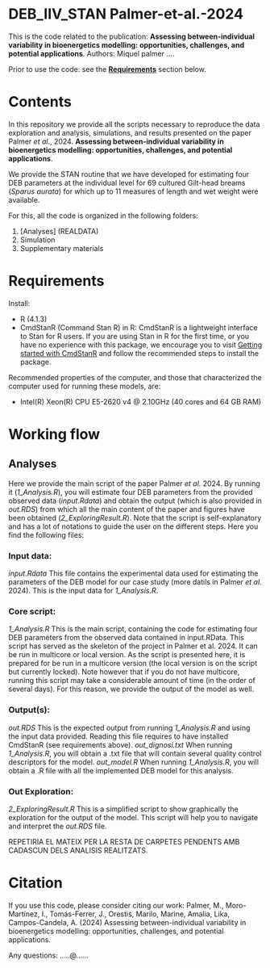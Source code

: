 # DEB_IIV_STAN  Palmer-et-al.-2024

This is the code related to the publication: **Assessing between-individual variability in bioenergetics modelling: opportunities, challenges, and potential applications**.
Authors: Miquel palmer ....

Prior to use the code: see the [**Requirements**](./Requirements) section below. 

# Contents
In this repository we provide all the scripts necessary to reproduce the data exploration and analysis, simulations, and results presented on the paper Palmer _et al._, 2024. **Assessing between-individual variability in bioenergetics modelling: opportunities, challenges, and potential applications**.

We provide the STAN routine that we have developed for estimating four DEB parameters at the individual level for 69 cultured Gilt-head breams (_Sparus aurata_) for which up to 11 measures of length and wet weight were available. 

For this, all the code is organized in the following folders: 
1. [Analyses] (REALDATA)
2. Simulation
3. Supplementary materials
 
# Requirements
Install: 
- R (4.1.3)
- CmdStanR (Command Stan R) in R: CmdStanR is a lightweight interface to Stan for R users. If you are using Stan in R for the first time, or you have no experience with this package, we encourage you to visit [Getting started with CmdStanR]( https://mc-stan.org/cmdstanr/articles/cmdstanr.html)  and follow the recommended steps to install the package.

Recommended properties of the computer, and those that characterized the computer used for running these models, are: 
- Intel(R) Xeon(R)  CPU E5-2620 v4 @ 2.10GHz (40 cores and 64 GB RAM)

# Working flow

## Analyses
Here we provide the main script of the paper Palmer _et al._ 2024. By running it (_1_Analysis.R_), you will estimate four DEB parameters from the provided observed data (_input.Rdata_) and obtain the output (which is also provided in _out.RDS_) from which all the main content of the paper and figures have been obtained (_2_ExploringResult.R_). Note that the script is self-explanatory and has a lot of notations to guide the user on the different steps. Here you find the following files: 
### Input data: 
_input.Rdata_ This file contains the experimental data used for estimating the parameters of the DEB model for our case study (more datils in Palmer _et al._ 2024). This is the input data for _1_Analysis.R_.
### Core script: 
_1_Analysis.R_ This is the main script, containing the code for estimating four DEB parameters from the observed data contained in input.RData. This script has served as the skeleton of the project in Palmer et al. 2024. It can be run in multicore or local version. As the script is presented here, it is prepared for be run in a multicore version (the  local version is on the script but currently locked). Note however that if you do not have multicore, running this script may take a considerable amount of time (in the order of several days). For this reason, we provide the output of the model as well.
### Output(s): 
_out.RDS_ This is the expected output from running _1_Analysis.R_ and using the input data provided. Reading this file requires to have installed CmdStanR (see requirements above).
_out_dignosi.txt_ When running _1_Analysis.R_, you will obtain a .txt file that will contain several quality control descriptors for the model. 
_out_model.R_ When running _1_Analysis.R_, you will obtain a .R file with all the implemented DEB model for this analysis.
### Out Exploration: 
_2_ExploringResult.R_  This is a simplified script to show graphically the exploration for the output of the model. This script will help you to navigate and interpret the _out.RDS_ file. 

REPETIRIA EL MATEIX PER LA RESTA DE CARPETES PENDENTS AMB CADASCUN DELS ANALISIS REALITZATS.

# Citation
If you use this code, please consider citing our work:
Palmer, M., Moro-Martínez, I., Tomás-Ferrer, J., Orestis, Marilo, Marine, Amalia, Lika, Campos-Candela, A. (2024) Assessing between-individual variability in bioenergetics modelling: opportunities, challenges, and potential applications.


Any questions: .....@......

